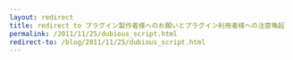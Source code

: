 ```yaml
---
layout: redirect
title: redirect to プラグイン製作者様へのお願いとプラグイン利用者様への注意喚起
permalink: /2011/11/25/dubious_script.html
redirect-to: /blog/2011/11/25/dubious_script.html
---
```

